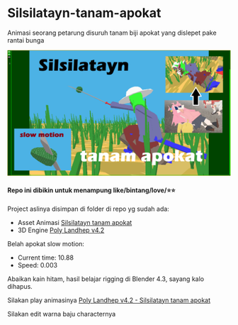  
# Silsilatayn-tanam-apokat
Animasi seorang petarung disuruh tanam biji apokat yang dislepet pake rantai bunga  
  
![gambar utama1](https://raw.githubusercontent.com/AngkasaMuhammad/Poly-Landhep/refs/heads/main/Poly%20Landhep/asset4.1/cobaarmV1/Silsilatayn%20tanam%20apokat.png)  
  
#### Repo ini dibikin untuk menampung like/bintang/love/⭐⭐  
Project aslinya disimpan di folder di repo yg sudah ada:
- Asset Animasi [Silsilatayn tanam apokat](https://github.com/AngkasaMuhammad/Poly-Landhep/tree/main/Poly%20Landhep/asset4.1/cobaarmV1)  
- 3D Engine [Poly Landhep v4.2](https://github.com/AngkasaMuhammad/Poly-Landhep/tree/main)  
  
  
Belah apokat slow motion:  
- Current time: 10.88
- Speed: 0.003
  
Abaikan kain hitam, hasil belajar rigging di Blender 4.3, sayang kalo dihapus.  
  
Silakan play animasinya [Poly Landhep v4.2 - Silsilatayn tanam apokat](https://angkasamuhammad.github.io/Poly-Landhep/Poly%20Landhep/v4.2/Poly%20Landhep%20v4.2.html?resource=../asset4.1/cobaarmV1/reso.json&encoder=../asset4.1/cobaarmV1/enco.json&controller=../asset4.1/cobaarmV1/cont.json)  


Silakan edit warna baju characternya 
